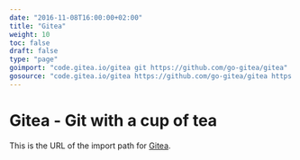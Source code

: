 ```yaml
---
date: "2016-11-08T16:00:00+02:00"
title: "Gitea"
weight: 10
toc: false
draft: false
type: "page"
goimport: "code.gitea.io/gitea git https://github.com/go-gitea/gitea"
gosource: "code.gitea.io/gitea https://github.com/go-gitea/gitea https://github.com/go-gitea/gitea/tree/master{/dir} https://github.com/go-gitea/gitea/blob/master{/dir}/{file}#L{line}"
---
```


# Gitea - Git with a cup of tea

This is the URL of the import path for [Gitea](http://github.com/go-gitea/gitea).
